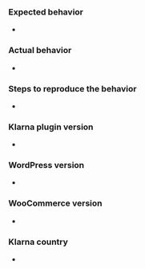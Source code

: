 ### Expected behavior

-

### Actual behavior

-

### Steps to reproduce the behavior

-

### Klarna plugin version

-

### WordPress version

-

### WooCommerce version

-

### Klarna country

-
